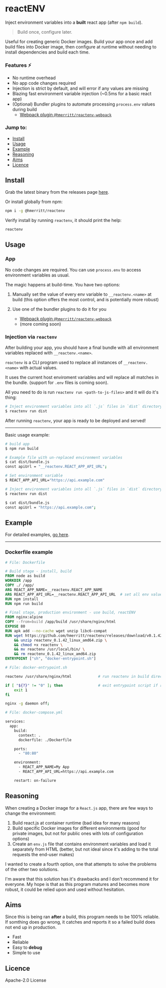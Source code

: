 # reactENV

Inject environment variables into a **built** react app (after `npm build`).

> Build once, configure later.

Useful for creating generic Docker images. Build your app once and add build files into Docker image, then configure at runtime without needing to install dependencies and build each time.

### Features ⚡

-   No runtime overhead
-   No app code changes required
-   Injection is strict by default, and will error if any values are missing
-   Blazing fast environment variable injection (~0.5ms for a basic react app)
-   (Optional) Bundler plugins to automate processing `process.env` values during build
    -   [Webpack plugin `@hmerritt/reactenv-webpack`](https://github.com/hmerritt/reactenv/tree/master/packages/plugin-webpack)

### Jump to:

-   [Install](#install)
-   [Usage](#usage)
-   [Example](#example)
-   [Reasoning](#reasoning)
-   [Aims](#aims)
-   [Licence](#licence)

## Install

Grab the latest binary from the releases page [here](https://github.com/hmerritt/reactenv/releases/latest).

Or install globally from npm:

```sh
npm i -g @hmerritt/reactenv
```

Verify install by running `reactenv`, it should print the help:

```sh
reactenv
```

## Usage

### App

No code changes are required. You can use `process.env` to access environment variables as usual.

The magic happens at build-time. You have two options:

1. Manually set the value of every env variable to `__reactenv.<name>` at build (this option offers the most control, and is potentially more robust)

2. Use one of the bundler plugins to do it for you
    - [Webpack plugin `@hmerritt/reactenv-webpack`](https://github.com/hmerritt/reactenv/tree/master/packages/plugin-webpack)
    - (more coming soon)

### Injection via `reactenv`

After building your app, you should have a final bundle with all environment variables replaced with `__reactenv.<name>`.

`reactenv` is a CLI program used to replace all instances of `__reactenv.<name>` with actual values.

It uses the current host enviroment variables and will replace all matches in the bundle. (support for `.env` files is coming soon).

All you need to do is run `reactenv run <path-to-js-files>` and it will do it's thing:

```sh
# Inject environment variables into all `.js` files in `dist` directory
$ reactenv run dist
```

After running `reactenv`, your app is ready to be deployed and served!

---

Basic usage example:

```sh
# build app
$ npm run build

# Example file with un-replaced environment variables
$ cat dist/bundle.js
const apiUrl = "__reactenv.REACT_APP_API_URL";

# Set environment variable
$ REACT_APP_API_URL="https://api.example.com"

# Inject environment variables into all `.js` files in `dist` directory
$ reactenv run dist

$ cat dist/bundle.js
const apiUrl = "https://api.example.com";
```

## Example

For detailed examples, [go here](https://github.com/hmerritt/reactenv/tree/master/examples).

---

### Dockerfile example

```Dockerfile
# File: Dockerfile

# Build stage - install, build
FROM node as build
WORKDIR /app
COPY ./ /app/
ARG REACT_APP_NAME=__reactenv.REACT_APP_NAME
ARG REACT_APP_API_URL=__reactenv.REACT_APP_API_URL  # set all env values to be replaced
RUN npm install
RUN npm run build

# Final stage, production environment - use build, reactENV
FROM nginx:alpine
COPY --from=build /app/build /usr/share/nginx/html
EXPOSE 80
RUN apk add --no-cache wget unzip libc6-compat
RUN wget https://github.com/hmerritt/reactenv/releases/download/v0.1.42/reactenv_0.1.42_linux_amd64.zip \
    && unzip reactenv_0.1.42_linux_amd64.zip \
    && chmod +x reactenv \
    && mv reactenv /usr/local/bin/ \
    && rm reactenv_0.1.42_linux_amd64.zip
ENTRYPOINT ["sh", "docker-entrypoint.sh"]
```

```sh
# File: docker-entrypoint.sh

reactenv /usr/share/nginx/html            # run reactenv in build directory

if [ "${?}" != "0" ]; then                # exit entrypoint script if reactenv failed
    exit 1
fi

nginx -g daemon off;
```

```sh
# File: docker-compose.yml

services:
  app:
    build:
      context: .
      dockerfile: ./Dockerfile

    ports:
      - "80:80"

    environment:
      - REACT_APP_NAME=My App
      - REACT_APP_API_URL=https://api.example.com

    restart: on-failure
```

## Reasoning

When creating a Docker image for a `React.js` app, there are few ways to change the environment:

1. Build react.js at container runtime (bad idea for many reasons)
2. Build specific Docker images for different environments (good for private images, but not for public ones with lots of configuration options)
3. Create an `env.js` file that contains environment variables and load it separately from HTML (better, but not ideal since it's adding to the total requests the end-user makes)

I wanted to create a fourth option, one that attempts to solve the problems of the other two solutions.

I'm aware that this solution has it's drawbacks and I don't recommend it for everyone. My hope is that as this program matures and becomes more robust, it could be relied upon and used without hesitation.

## Aims

Since this is being ran **after** a build, this program needs to be 100% reliable. If somthing does go wrong, it catches and reports it so a failed build does not end up in production.

-   Fast
-   Reliable
-   Easy to **debug**
-   Simple to use

## Licence

Apache-2.0 License
